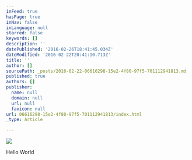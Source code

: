 ```yaml
---
inFeed: true
hasPage: true
inNav: false
inLanguage: null
starred: false
keywords: []
description: ''
datePublished: '2016-02-26T18:41:45.034Z'
dateModified: '2016-02-22T20:41:10.713Z'
title: ''
author: []
sourcePath: _posts/2016-02-22-06616298-15e2-4f80-97f5-701112941813.md
published: true
authors: []
publisher:
  name: null
  domain: null
  url: null
  favicon: null
url: 06616298-15e2-4f80-97f5-701112941813/index.html
_type: Article

---
```

![](https://the-grid-user-content.s3-us-west-2.amazonaws.com/7339b0d4-f487-4d4b-8436-c57e5a033498.jpg)

Hello World
